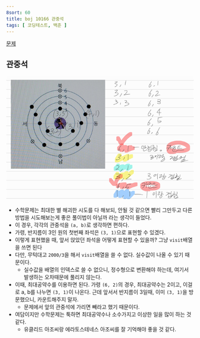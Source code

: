 ```yaml
---
8sort: 60
title: boj 10166 관중석
tags: [ 코딩테스트, 백준 ]
---
```


[문제](https://www.acmicpc.net/problem/10166)

## 관중석

![image-20210318224920939](image-20210318224920939.png) 

* 수학문제는 최대한 별 해괴한 시도를 다 해보되, 안될 것 같으면 빨리 그만두고 다른 방법을 시도해보는게 좋은 풀이법이 아닐까 라는 생각이 들었다.
* 이 경우, 각각의 관중석을 `(a, b)`로 생각하면 편하다.
* 가령, 반지름이 3인 원의 첫번째 좌석은 `(3, 1)`으로 표현할 수 있겠다.
* 이렇게 표현했을 때, 앞서 앉았던 좌석을 어떻게 표현할 수 있을까? 그냥 `visit`배열을 쓰면 된다
* 다만, 무턱대고 `2000/3`을 해서 `visit`배열을 쓸 수 없다. 실수값이 나올 수 있기 때문이다.
  * 실수값을 배열의 인덱스로 쓸 수 없으니, 정수형으로 변환해야 하는데, 여기서 발생하는 오차때문에 풀리지 않는다.
* 이때, 최대공약수를 이용하면 된다. 가령 `(6, 2)`의 경우, 최대공약수는 2이고, 이걸로 a, b를 나누면 `(3, 1)`이 나온다. 근데 앞서서 반지름이 3일때, 이미 `(3, 1)`을 방문했으니, 카운트해주지 말자.
  * 문제에서 앞의 관중석에 가리면 빼라고 했기 때문이다.
* 여담이지만 수학문제는 툭하면 최대공약수나 소수가지고 이상한 일을 많이 하는 것 같다.
  * 유클리드 아조씨랑 에라토스테네스 아조씨를 잘 기억해야 좋을 것 같다.

